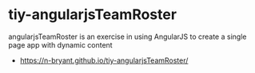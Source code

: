 # tiy-angularjsTeamRoster
angularjsTeamRoster is an exercise in using AngularJS to create a single page app with dynamic content
* https://n-bryant.github.io/tiy-angularjsTeamRoster/
